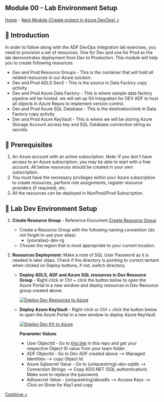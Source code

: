 **Module 00 - Lab Environment Setup**
------------------------------------------------------------------------------------------------------------------------------------------------------------------
 [Home](https://github.com/swmannepalli/Azure-Data-Factory-CI-CD) -  [Next Module (Create project in Azure DevOps) >](module01.md)

**📢 Introduction**
------------------------------------------------------------------------------------------------------------------------------------------------------------------

In order to follow along with the ADF DevOps integration lab exercises, you need to provision a set of resources. One for Dev and one for Prod as the lab demonstrates deployment from Dev to Production. This module will help you to create following resources: <br />
 	
+ Dev and Prod Resource Groups - This is the container that will hold all related resources in our Azure solution.
+ Dev and Prod ADLS Gen2 - This is the source in Data Factory copy activity
+ Dev and Prod Azure Data Factory - This is where sample data factory pipeline will be hosted. we will set up Git Integration for DEV ADF to host all objects in Azure Repos to implement version control.
+ Dev and Prod Azure SQL Database - This is the destination/sink in Data Factory copy activity
+ Dev and Prod Azure KeyVault - This is where we will be storing Azure Storage Account access key and SQL Database connection string as secrets. 

🤔 Prerequisites
-----------------------------------------------------------------------------------------------------------------------------------------------------------------
1. An Azure account with an active subscription. Note: If you don't have access to an Azure subscription, you may be able to start with a free account. All below resources should be created in your own subscription.
2. You must have the necessary privileges within your Azure subscription to create resources, perform role assignments, register resource providers (if required), etc.
3. All the resources can be deployed in NonProd/Prod Subscription.
	
🧪 **Lab Dev Environment Setup**
-----------------------------------------------------------------------------------------------------------------------------------------------------------------

1. **Create Resource Group** - Reference Document [Create Resource Group](https://learn.microsoft.com/en-us/azure/azure-resource-manager/management/manage-resource-groups-portal#create-resource-groups) <br />

	* Create a Resource Group with the following naming convention (do not forget to use your alias):<br />
		 + {youralias}-dev-rg  <br />
	* Choose the region that is most appropriate to your current location.
	
2. **Resources Deployment:**  Make a note of SQL User Password as it is needed in later steps. Check if the directory is pointing to correct tentant when clicked on Deploy buttons, if not, switch directory.

	+ **Deploy ADLS, ADF and Azure SQL resources in Dev Resource Group** -  Right-click or Ctrl + click the button below to open the Azure Portal in a new window and deploy resources in Dev Resource group created above. <br />	

		[![Deploy Dev Resources to Azure](https://aka.ms/deploytoazurebutton)](https://portal.azure.com/#create/Microsoft.Template/uri/https%3A%2F%2Fraw.githubusercontent.com%2Fswmannepalli%2FAzure-Data-Factory-CI-CD%2Fmain%2FARMTemplates%2FDev%2FMainARMTemplate.json) 
		
	+ **Deploy Azure KeyVault**  - Right-click or Ctrl + click the button below to open the Azure Portal in a new window to deploy Azure KeyVault. <br />
	
		[![Deploy Dev KV to Azure](https://aka.ms/deploytoazurebutton)](https://portal.azure.com/#create/Microsoft.Template/uri/https%3A%2F%2Fraw.githubusercontent.com%2Fswmannepalli%2FAzure-Data-Factory-CI-CD%2Fmain%2FARMTemplates%2FDev%2FAzurekeyvault.json)
		
	  **Parameter Values**  <br />
		- User ObjectId - Go to [this link](https://github.com/swmannepalli/Azure-Data-Factory-CI-CD/blob/6362896e2d689c95916170ad7acd33a8ee126a6b/Files/ObjectIds/) in this repo and get your respective Object ID value from your team folder.
		- ADF ObjectId - Go to Dev ADF created above --> Managed Identities --> copy Object Id.
		- Azure Sqlsecret Value - Go to {uniquestring}-dev-sqldb --> Connection Strings --> Copy ADO.NET (SQL authentication). Make sure to replace the  password.
		- Adlssecret Value - {uniquestring}devadls --> Access Keys --> Click on Show for Key1 and copy    	


 [Continue >](module01.md)
